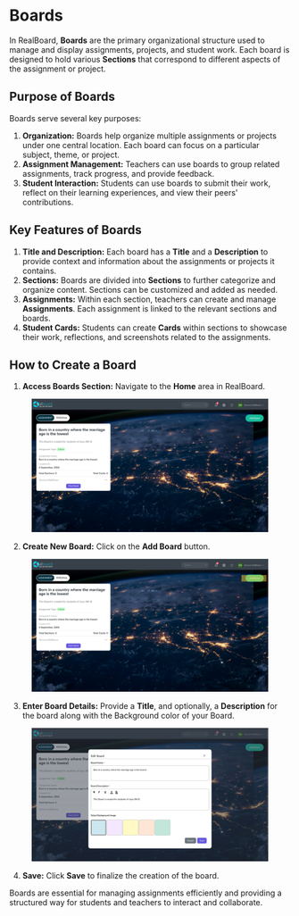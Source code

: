 # Boards

In RealBoard, **Boards** are the primary organizational structure used to manage and display assignments, projects, and student work. Each board is designed to hold various **Sections** that correspond to different aspects of the assignment or project.

## Purpose of Boards

Boards serve several key purposes:

1. **Organization:** Boards help organize multiple assignments or projects under one central location. Each board can focus on a particular subject, theme, or project.
2. **Assignment Management:** Teachers can use boards to group related assignments, track progress, and provide feedback.
3. **Student Interaction:** Students can use boards to submit their work, reflect on their learning experiences, and view their peers' contributions.

## Key Features of Boards

1. **Title and Description:** Each board has a **Title** and a **Description** to provide context and information about the assignments or projects it contains.
2. **Sections:** Boards are divided into **Sections** to further categorize and organize content. Sections can be customized and added as needed.
3. **Assignments:** Within each section, teachers can create and manage **Assignments**. Each assignment is linked to the relevant sections and boards.
4. **Student Cards:** Students can create **Cards** within sections to showcase their work, reflections, and screenshots related to the assignments.

## How to Create a Board

1. **Access Boards Section:** Navigate to the **Home** area in RealBoard.

<figure><img src="../.gitbook/assets/Screenshot 2024-09-03 145807.png" alt=""><figcaption></figcaption></figure>

2. **Create New Board:** Click on the **Add Board** button.

<figure><img src="../.gitbook/assets/Screenshot 2024-09-03 145807 (1).png" alt=""><figcaption></figcaption></figure>

3. **Enter Board Details:** Provide a **Title**, and optionally, a **Description** for the board along with the Background color of your Board.

<figure><img src="../.gitbook/assets/Screenshot 2024-09-03 145826.png" alt=""><figcaption></figcaption></figure>

4. **Save:** Click **Save** to finalize the creation of the board.



Boards are essential for managing assignments efficiently and providing a structured way for students and teachers to interact and collaborate.

